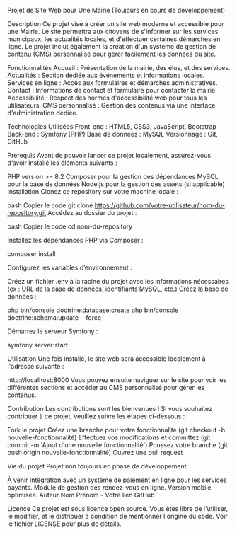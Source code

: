Projet de Site Web pour Une Mairie (Toujours en cours de développement)

Description
Ce projet vise à créer un site web moderne et accessible pour une Mairie. 
Le site permettra aux citoyens de s'informer sur les services municipaux, les actualités locales, et d'effectuer certaines démarches en ligne. 
Le projet inclut également la création d'un système de gestion de contenu (CMS) personnalisé pour gérer facilement les données du site.

Fonctionnalités
Accueil : Présentation de la mairie, des élus, et des services.
Actualités : Section dédiée aux événements et informations locales.
Services en ligne : Accès aux formulaires et démarches administratives.
Contact : Informations de contact et formulaire pour contacter la mairie.
Accessibilité : Respect des normes d'accessibilité web pour tous les utilisateurs.
CMS personnalisé : Gestion des contenus via une interface d'administration dédiée.

Technologies Utilisées
Front-end : HTML5, CSS3, JavaScript, Bootstrap
Back-end : Symfony (PHP)
Base de données : MySQL
Versionnage : Git, GitHub

Prérequis
Avant de pouvoir lancer ce projet localement, assurez-vous d’avoir installé les éléments suivants :

PHP version >= 8.2
Composer pour la gestion des dépendances
MySQL pour la base de données
Node.js pour la gestion des assets (si applicable)
Installation
Clonez ce repository sur votre machine locale :

bash
Copier le code
git clone https://github.com/votre-utilisateur/nom-du-repository.git
Accédez au dossier du projet :

bash
Copier le code
cd nom-du-repository

Installez les dépendances PHP via Composer :

composer install

Configurez les variables d’environnement :

Créez un fichier .env à la racine du projet avec les informations nécessaires (ex : URL de la base de données, identifiants MySQL, etc.)
Créez la base de données :

php bin/console doctrine:database:create
php bin/console doctrine:schema:update --force

Démarrez le serveur Symfony :

symfony server:start

Utilisation
Une fois installé, le site web sera accessible localement à l'adresse suivante :

http://localhost:8000
Vous pouvez ensuite naviguer sur le site pour voir les différentes sections et accéder au CMS personnalisé pour gérer les contenus.

Contribution
Les contributions sont les bienvenues ! Si vous souhaitez contribuer à ce projet, veuillez suivre les étapes ci-dessous :

Fork le projet
Créez une branche pour votre fonctionnalité (git checkout -b nouvelle-fonctionnalité)
Effectuez vos modifications et committez (git commit -m 'Ajout d'une nouvelle fonctionnalité')
Poussez votre branche (git push origin nouvelle-fonctionnalité)
Ouvrez une pull request

Vie du projet
Projet non toujours en phase de développement

À venir
Intégration avec un système de paiement en ligne pour les services payants.
Module de gestion des rendez-vous en ligne.
Version mobile optimisée.
Auteur
Nom Prénom - Votre lien GitHub

Licence
Ce projet est sous licence open source. Vous êtes libre de l'utiliser, le modifier, et le distribuer à condition de mentionner l'origine du code. 
Voir le fichier LICENSE pour plus de détails.
